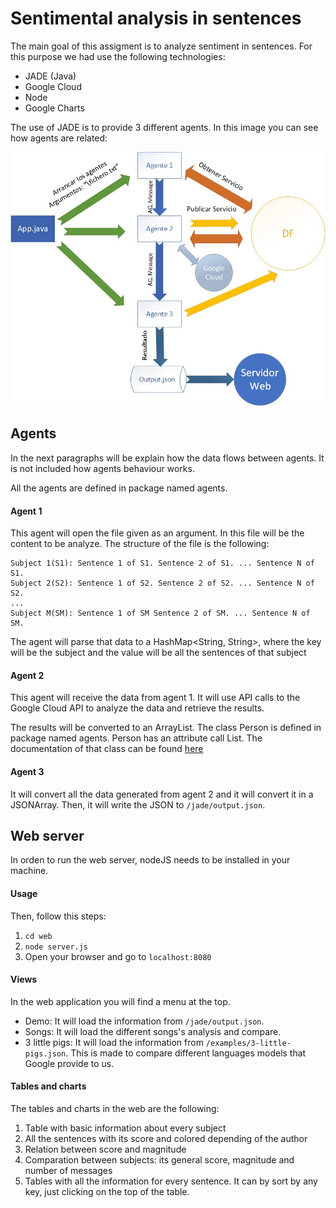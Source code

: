 # Sentimental analysis in sentences

The main goal of this assigment is to analyze sentiment in sentences. For this purpose we had use the following technologies:

- JADE (Java)
- Google Cloud
- Node
- Google Charts

The use of JADE is to provide 3 different agents. In this image you can see how agents are related:

![Agents](docs/agents.jpg)

## Agents

In the next paragraphs will be explain how the data flows between agents. It is not included how agents behaviour works.

All the agents are defined in package named agents.

#### Agent 1

This agent will open the file given as an argument. In this file will be the content to be analyze. The structure of the file is the following:

```
Subject 1(S1): Sentence 1 of S1. Sentence 2 of S1. ... Sentence N of S1.
Subject 2(S2): Sentence 1 of S2. Sentence 2 of S2. ... Sentence N of S2.
...
Subject M(SM): Sentence 1 of SM Sentence 2 of SM. ... Sentence N of SM.
```

The agent will parse that data to a HashMap<String, String>, where the key will be the subject and the value will be all the sentences of that subject

#### Agent 2

This agent will receive the data from agent 1. It will use API calls to the Google Cloud API to analyze the data and retrieve the results.

The results will be converted to an ArrayList<Person>. The class Person is defined in package named agents. Person has an attribute call List<Sentence>. The documentation of that class can be found [here](https://cloud.google.com/natural-language/docs/reference/rest/v1/Sentence?hl=es)

#### Agent 3

It will convert all the data generated from agent 2 and it will convert it in a JSONArray. Then, it will write the JSON to ```/jade/output.json```.


## Web server

In orden to run the web server, nodeJS needs to be installed in your machine. 

#### Usage

Then, follow this steps:

1. ```cd web```
2. ```node server.js```
3. Open your browser and go to ```localhost:8080```

#### Views

In the web application you will find a menu at the top.

- Demo: It will load the information from ```/jade/output.json```.
- Songs: It will load the different songs's analysis and compare.
- 3 little pigs: It will load the information from ```/examples/3-little-pigs.json```. This is made to compare different languages models that Google provide to us.

#### Tables and charts

The tables and charts in the web are the following:

1. Table with basic information about every subject
2. All the sentences with its score and colored depending of the author
3. Relation between score and magnitude
4. Comparation between subjects: its general score, magnitude and number of messages
5. Tables with all the information for every sentence. It can by sort by any key, just clicking on the top of the table.